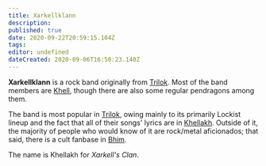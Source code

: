 ```yaml
---
title: Xarkellklann
description: 
published: true
date: 2020-09-22T20:59:15.104Z
tags: 
editor: undefined
dateCreated: 2020-09-06T16:50:23.140Z
---
```


**Xarkellklann** is a rock band originally from [Trilok](/countries/trilok "wikilink"). Most of the band members are [Khell](/species/khell "wikilink"), though there are also some regular pendragons among them.

The band is most popular in [Trilok](/countries/trilok "wikilink"), owing mainly to its primarily Lockist lineup and the fact that all of their songs' lyrics are in [Khellakh](/languages/khellakh "wikilink"). Outside of it, the majority of people who would know of it are rock/metal aficionados; that said, there is a cult fanbase in [Bhim](/countries/bhim "wikilink").

The name is Khellakh for *Xarkell's Clan*.